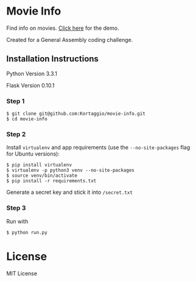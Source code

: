 # Movie Info
Find info on movies. [Click here](http://kortaggio.github.io/movie-info/) for the demo.

Created for a General Assembly coding challenge.

## Installation Instructions

Python Version 3.3.1

Flask Version 0.10.1

### Step 1

	$ git clone git@github.com:Kortaggio/movie-info.git
	$ cd movie-info

### Step 2

Install `virtualenv` and app requirements (use the `--no-site-packages` flag for Ubuntu versions):

	$ pip install virtualenv
	$ virtualenv -p python3 venv --no-site-packages
	$ source venv/bin/activate
	$ pip install -r requirements.txt

Generate a secret key and stick it into `/secret.txt`

### Step 3

Run with

	$ python run.py

# License

MIT License